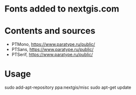 # Fonts added to nextgis.com

# Contents and sources

* PTMono, https://www.paratype.ru/public/
* PTSans, https://www.paratype.ru/public/
* PTSerif, https://www.paratype.ru/public/

# Usage
sudo add-apt-repository ppa:nextgis/misc
sudo apt-get update